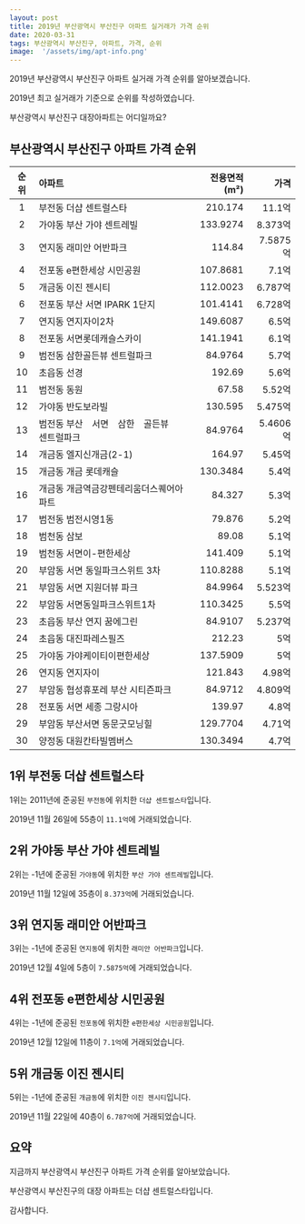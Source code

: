 ```yaml
---
layout: post
title: 2019년 부산광역시 부산진구 아파트 실거래가 가격 순위
date: 2020-03-31
tags: 부산광역시 부산진구, 아파트, 가격, 순위
image:  '/assets/img/apt-info.png'
---
```


2019년 부산광역시 부산진구 아파트 실거래 가격 순위를 알아보겠습니다.

2019년 최고 실거래가 기준으로 순위를 작성하였습니다.

부산광역시 부산진구 대장아파트는 어디일까요?

## 부산광역시 부산진구 아파트 가격 순위

|순위|아파트|전용면적(m²)|가격|
|:---:|:------|---:|---:|
|1|부전동 더샵 센트럴스타|210.174|11.1억|
|2|가야동 부산 가야 센트레빌|133.9274|8.373억|
|3|연지동 래미안 어반파크|114.84|7.5875억|
|4|전포동 e편한세상 시민공원|107.8681|7.1억|
|5|개금동 이진 젠시티|112.0023|6.787억|
|6|전포동 부산 서면 IPARK 1단지|101.4141|6.728억|
|7|연지동 연지자이2차|149.6087|6.5억|
|8|전포동 서면롯데캐슬스카이|141.1941|6.1억|
|9|범전동 삼한골든뷰 센트럴파크|84.9764|5.7억|
|10|초읍동 선경|192.69|5.6억|
|11|범전동 동원|67.58|5.52억|
|12|가야동 반도보라빌|130.595|5.475억|
|13|범전동 부산　서면　삼한　골든뷰　센트럴파크|84.9764|5.4606억|
|14|개금동 엘지신개금(2-1)|164.97|5.45억|
|15|개금동 개금 롯데캐슬|130.3484|5.4억|
|16|개금동 개금역금강펜테리움더스퀘어아파트|84.327|5.3억|
|17|범전동 범전시영1동|79.876|5.2억|
|18|범천동 삼보|89.08|5.1억|
|19|범천동 서면이-편한세상|141.409|5.1억|
|20|부암동 서면 동일파크스위트 3차|110.8288|5.1억|
|21|부암동 서면 지원더뷰 파크|84.9964|5.523억|
|22|부암동 서면동일파크스위트1차|110.3425|5.5억|
|23|초읍동 부산 연지 꿈에그린|84.9107|5.237억|
|24|초읍동 대진파레스필즈|212.23|5억|
|25|가야동 가야케이티이편한세상|137.5909|5억|
|26|연지동 연지자이|121.843|4.98억|
|27|부암동 협성휴포레 부산 시티즌파크|84.9712|4.809억|
|28|전포동 서면 세종 그랑시아|139.97|4.8억|
|29|부암동 부산서면 동문굿모닝힐|129.7704|4.71억|
|30|양정동 대원칸타빌멤버스|130.3494|4.7억|



## 1위 부전동 더샵 센트럴스타

1위는 2011년에 준공된 `부전동`에 위치한 `더샵 센트럴스타`입니다.

2019년 11월 26일에 55층이 `11.1억`에 거래되었습니다.

<!-- * 카카오맵 - 지도퍼가기 -->
<!-- 1. 지도 노드 -->
<div id="daumRoughmapContainer1585858504853" class="root_daum_roughmap root_daum_roughmap_landing"></div>

<!--
	2. 설치 스크립트
	* 지도 퍼가기 서비스를 2개 이상 넣을 경우, 설치 스크립트는 하나만 삽입합니다.
-->
<script charset="UTF-8" class="daum_roughmap_loader_script" src="https://ssl.daumcdn.net/dmaps/map_js_init/roughmapLoader.js"></script>

<!-- 3. 실행 스크립트 -->
<script charset="UTF-8">
	new daum.roughmap.Lander({
		"timestamp" : "1585858504853",
		"key" : "xrtb",
		"mapWidth" : "320",
		"mapHeight" : "180"
	}).render();
</script>

## 2위 가야동 부산 가야 센트레빌

2위는 -1년에 준공된 `가야동`에 위치한 `부산 가야 센트레빌`입니다.

2019년 11월 12일에 35층이 `8.373억`에 거래되었습니다.

<!-- * 카카오맵 - 지도퍼가기 -->
<!-- 1. 지도 노드 -->
<div id="daumRoughmapContainer1585858493696" class="root_daum_roughmap root_daum_roughmap_landing"></div>

<!--
	2. 설치 스크립트
	* 지도 퍼가기 서비스를 2개 이상 넣을 경우, 설치 스크립트는 하나만 삽입합니다.
-->
<script charset="UTF-8" class="daum_roughmap_loader_script" src="https://ssl.daumcdn.net/dmaps/map_js_init/roughmapLoader.js"></script>

<!-- 3. 실행 스크립트 -->
<script charset="UTF-8">
	new daum.roughmap.Lander({
		"timestamp" : "1585858493696",
		"key" : "xrta",
		"mapWidth" : "320",
		"mapHeight" : "180"
	}).render();
</script>

## 3위 연지동 래미안 어반파크

3위는 -1년에 준공된 `연지동`에 위치한 `래미안 어반파크`입니다.

2019년 12월 4일에 5층이 `7.5875억`에 거래되었습니다.

<!-- * 카카오맵 - 지도퍼가기 -->
<!-- 1. 지도 노드 -->
<div id="daumRoughmapContainer1585858482788" class="root_daum_roughmap root_daum_roughmap_landing"></div>

<!--
	2. 설치 스크립트
	* 지도 퍼가기 서비스를 2개 이상 넣을 경우, 설치 스크립트는 하나만 삽입합니다.
-->
<script charset="UTF-8" class="daum_roughmap_loader_script" src="https://ssl.daumcdn.net/dmaps/map_js_init/roughmapLoader.js"></script>

<!-- 3. 실행 스크립트 -->
<script charset="UTF-8">
	new daum.roughmap.Lander({
		"timestamp" : "1585858482788",
		"key" : "xrt9",
		"mapWidth" : "320",
		"mapHeight" : "180"
	}).render();
</script>

## 4위 전포동 e편한세상 시민공원

4위는 -1년에 준공된 `전포동`에 위치한 `e편한세상 시민공원`입니다.

2019년 12월 12일에 11층이 `7.1억`에 거래되었습니다.

<!-- * 카카오맵 - 지도퍼가기 -->
<!-- 1. 지도 노드 -->
<div id="daumRoughmapContainer1585858471412" class="root_daum_roughmap root_daum_roughmap_landing"></div>

<!--
	2. 설치 스크립트
	* 지도 퍼가기 서비스를 2개 이상 넣을 경우, 설치 스크립트는 하나만 삽입합니다.
-->
<script charset="UTF-8" class="daum_roughmap_loader_script" src="https://ssl.daumcdn.net/dmaps/map_js_init/roughmapLoader.js"></script>

<!-- 3. 실행 스크립트 -->
<script charset="UTF-8">
	new daum.roughmap.Lander({
		"timestamp" : "1585858471412",
		"key" : "xrt8",
		"mapWidth" : "320",
		"mapHeight" : "180"
	}).render();
</script>

## 5위 개금동 이진 젠시티

5위는 -1년에 준공된 `개금동`에 위치한 `이진 젠시티`입니다.

2019년 11월 22일에 40층이 `6.787억`에 거래되었습니다.

<!-- * 카카오맵 - 지도퍼가기 -->
<!-- 1. 지도 노드 -->
<div id="daumRoughmapContainer1585858462132" class="root_daum_roughmap root_daum_roughmap_landing"></div>

<!--
	2. 설치 스크립트
	* 지도 퍼가기 서비스를 2개 이상 넣을 경우, 설치 스크립트는 하나만 삽입합니다.
-->
<script charset="UTF-8" class="daum_roughmap_loader_script" src="https://ssl.daumcdn.net/dmaps/map_js_init/roughmapLoader.js"></script>

<!-- 3. 실행 스크립트 -->
<script charset="UTF-8">
	new daum.roughmap.Lander({
		"timestamp" : "1585858462132",
		"key" : "xrt7",
		"mapWidth" : "320",
		"mapHeight" : "180"
	}).render();
</script>


## 요약

지금까지 부산광역시 부산진구 아파트 가격 순위를 알아보았습니다.

부산광역시 부산진구의 대장 아파트는 더샵 센트럴스타입니다.

감사합니다.

